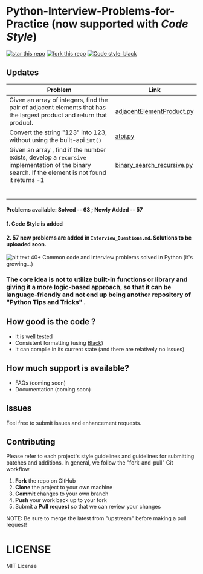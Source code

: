 # Python-Interview-Problems-for-Practice (now supported with *Code Style*)

[![star this repo](http://githubbadges.com/star.svg?user=devAmoghS&repo=Python-Interview-Problems-for-Practice&style=flat&color=fff&background=007ec6)](https://github.com/ddavison/github-badges)
[![fork this repo](http://githubbadges.com/fork.svg?user=devAmoghS&repo=Python-Interview-Problems-for-Practice&style=flat&color=fff&background=007ec6)](https://github.com/ddavison/github-badges/fork)
[![Code style: black](https://img.shields.io/badge/code%20style-black-000000.svg)](https://github.com/python/black)

## Updates

| Problem  |  Link |
|---|---|
| Given an array of integers, find the pair of adjacent elements that has the largest product and return that product.  | [adjacentElementProduct.py](https://github.com/devAmoghS/Python-Interview-Problems-for-Practice/blob/master/adjacentElementProduct.py)  |
| Convert the string "123" into 123, without using the built-api `int()`  | [atoi.py](https://github.com/devAmoghS/Python-Interview-Problems-for-Practice/blob/master/atoi.py)  |
| Given an array , find if the number exists, develop a `recursive` implementation of the binary search. If the element is not found it returns -1  | [binary_search_recursive.py](https://github.com/devAmoghS/Python-Interview-Problems-for-Practice/blob/master/binary_search_recursive.py)  |
|   | []()  |
|   | []()  |
|   | []()  |
|   | []()  |
|   | []()  |
|   | []()  |

#### Problems available: Solved -- 63 ; Newly Added -- 57

#### 1. Code Style is added 
#### 2. 57 new problems are added in `Interview_Questions.md`. Solutions to be uploaded soon.

![alt text](https://images.unsplash.com/photo-1494178270175-e96de2971df9?ixlib=rb-1.2.1&auto=format&fit=crop&w=972&q=80)
40+ Common code and interview problems solved in Python (it's growing...)

### The core idea is not to utilize built-in functions or library and giving it a more logic-based approach, so that it can be language-friendly and not end up being another repository of "Python Tips and Tricks" .

## How good is the code ?
* It is well tested
* Consistent formatting (using [Black](https://github.com/python/black))
* It can compile in its current state (and there are relatively no issues)

## How much support is available?
* FAQs (coming soon)
* Documentation (coming soon)

## Issues
Feel free to submit issues and enhancement requests.

## Contributing
Please refer to each project's style guidelines and guidelines for submitting patches and additions. In general, we follow the "fork-and-pull" Git workflow.

 1. **Fork** the repo on GitHub
 2. **Clone** the project to your own machine
 3. **Commit** changes to your own branch
 4. **Push** your work back up to your fork
 5. Submit a **Pull request** so that we can review your changes

NOTE: Be sure to merge the latest from "upstream" before making a pull request!

# LICENSE
MIT License
